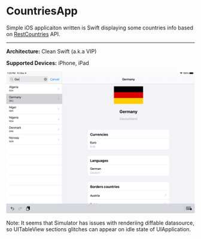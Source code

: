 # CountriesApp

Simple iOS applicaiton written is Swift displaying some countries info based on [RestCountries](https://restcountries.eu) API.

---
**Architecture:** Clean Swift (a.k.a VIP)

**Supported Devices:** iPhone, iPad

![Oops...](https://github.com/ImKuz/CountriesApp/blob/main/Resources/iPadImg.png?raw=true)

Note: It seems that Simulator has issues with renderiing diffable datasource, so UITableView sections glitches can appear on idle state of UIApplication. 
